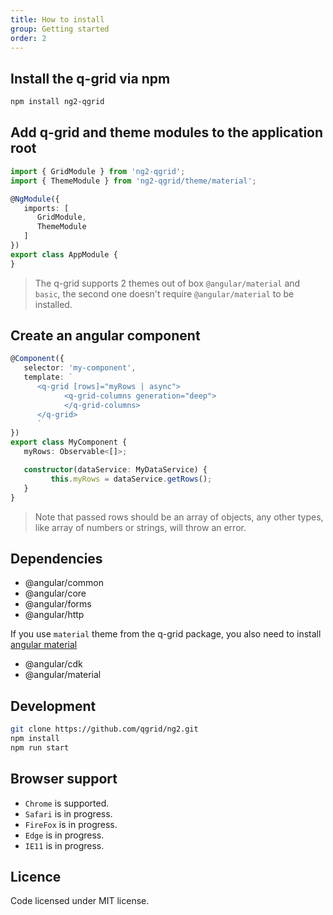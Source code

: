 ```yaml
---
title: How to install
group: Getting started
order: 2
---
```


## Install the q-grid via npm

```bash
npm install ng2-qgrid
```

## Add q-grid and theme modules to the application root

```typescript
import { GridModule } from 'ng2-qgrid';
import { ThemeModule } from 'ng2-qgrid/theme/material';

@NgModule({
   imports: [
      GridModule,
      ThemeModule
   ]
})
export class AppModule {
}
```
> The q-grid supports 2 themes out of box `@angular/material` and `basic`, the second one doesn't require `@angular/material` to be installed.

## Create an angular component

```typescript
@Component({
   selector: 'my-component',
   template: `
      <q-grid [rows]="myRows | async">
            <q-grid-columns generation="deep">
            </q-grid-columns>
      </q-grid>
      `
})
export class MyComponent {
   myRows: Observable<[]>;

   constructor(dataService: MyDataService) {
         this.myRows = dataService.getRows();
   }
}
```

> Note that passed rows should be an array of objects, any other types, like array of numbers or strings, will throw an error.

## Dependencies

*  @angular/common
*  @angular/core
*  @angular/forms
*  @angular/http

If you use `material` theme from the q-grid package, you also need to install [angular material](https://material.angular.io/)

* @angular/cdk
* @angular/material

## Development

```bash
git clone https://github.com/qgrid/ng2.git
npm install
npm run start
```

## Browser support

* `Chrome` is supported.
* `Safari` is in progress.
* `FireFox` is in progress.
* `Edge` is in progress.
* `IE11` is in progress.

## Licence

Code licensed under MIT license.
